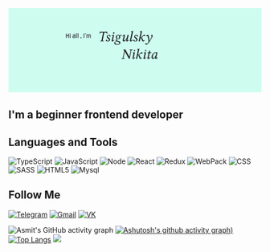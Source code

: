 ![Header](https://github.com/Nikolinc/Nikolinc/blob/main/Assets/template.png?raw=true)

## I'm a beginner frontend developer 

## Languages and Tools

![TypeScript](https://img.shields.io/badge/-TypeScript-333?style=for-the-badge&logo=TypeScript)
![JavaScript](https://img.shields.io/badge/-JavaScript-333?style=for-the-badge&logo=JavaScript) 
![Node](https://img.shields.io/badge/-Node.js-333?style=for-the-badge&logo=Node.js) 
![React](https://img.shields.io/badge/-React-333?style=for-the-badge&logo=React) 
![Redux](https://img.shields.io/badge/-Redux-333?style=for-the-badge&logo=Redux) 
![WebPack](https://img.shields.io/badge/-WebPack-333?style=for-the-badge&logo=WebPack) 
![CSS](https://img.shields.io/badge/-CSS3-333?style=for-the-badge&logo=CSS3)
![SASS](https://img.shields.io/badge/-SASS-333?style=for-the-badge&logo=SASS)
![HTML5](https://img.shields.io/badge/-HTML5-333?style=for-the-badge&logo=HTML5)
![Mysql](https://img.shields.io/badge/-Mysql-333?style=for-the-badge&logo=Mysql)


## Follow Me
[![Telegram](https://img.shields.io/badge/-Telegram-333?style=for-the-badge&logo=Telegram)](https://t.me/TsigulskyNikita)
[![Gmail](https://img.shields.io/badge/-Gmail-333?style=for-the-badge&logo=Gmail)](mailto:tsigulskynikita@gmail.com)
[![VK](https://img.shields.io/badge/-VK-333?style=for-the-badge&logo=VK)](https://vk.com/tsigulskynikita)


![Asmit's GitHub activity graph](https://activity-graph.herokuapp.com/graph?username=Nikolinc&hide_border=true&theme=redical)
[![Ashutosh's github activity graph](https://github-readme-stats.vercel.app/api?username=Nikolinc&show_icons=true&theme=radical&include_all_commits=true))](https://github.com/ashutosh00710/github-readme-activity-graph)
[![Top Langs](https://github-readme-stats.vercel.app/api/top-langs/?username=Nikolinc&theme=radical&layout=compact)](https://github.com/anuraghazra/github-readme-stats)
<img src="https://github-readme-streak-stats.herokuapp.com/?user=Nikolinc"></img>

